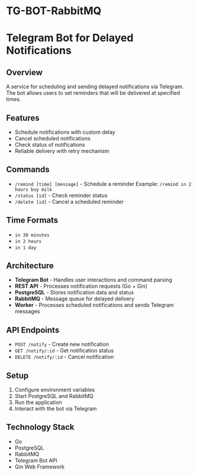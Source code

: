 # TG-BOT-RabbitMQ
# Telegram Bot for Delayed Notifications

## Overview
A service for scheduling and sending delayed notifications via Telegram. The bot allows users to set reminders that will be delivered at specified times.

## Features
- Schedule notifications with custom delay
- Cancel scheduled notifications
- Check status of notifications
- Reliable delivery with retry mechanism

## Commands
- `/remind [time] [message]` - Schedule a reminder
  Example: `/remind in 2 hours buy milk`
- `/status [id]` - Check reminder status
- `/delete [id]` - Cancel a scheduled reminder

## Time Formats
- `in 30 minutes`
- `in 2 hours`
- `in 1 day`

## Architecture
- **Telegram Bot** - Handles user interactions and command parsing
- **REST API** - Processes notification requests (Go + Gin)
- **PostgreSQL** - Stores notification data and status
- **RabbitMQ** - Message queue for delayed delivery
- **Worker** - Processes scheduled notifications and sends Telegram messages

## API Endpoints
- `POST /notify` - Create new notification
- `GET /notify/:id` - Get notification status
- `DELETE /notify/:id` - Cancel notification

## Setup
1. Configure environment variables
2. Start PostgreSQL and RabbitMQ
3. Run the application
4. Interact with the bot via Telegram

## Technology Stack
- Go
- PostgreSQL
- RabbitMQ
- Telegram Bot API
- Gin Web Framework